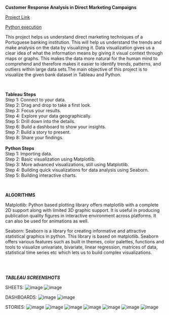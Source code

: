 **Customer Response Analysis in Direct Marketing Campaigns**


[Project Link](https://priyanka-nidadavolu.github.io/Data-analysis-using-Tableau/)

[Python execution](https://colab.research.google.com/drive/1Q6MzuCmg7bv3n3YXMRqiCOoXPTxipYo-)

This project helps us understand direct marketing techniques of a Portuguese banking institution. This  will help us understand the trends and make analysis on the data by visualizing it. Data visualization  gives us a clear idea of what the information means by giving it visual context through maps or  graphs. This makes the data more natural for the human mind to comprehend and therefore makes it  easier to identify trends, patterns, and outliers within large data sets.The main objective of this project is to visualize the given bank dataset in Tableau and Python.

<br>

**Tableau Steps**<br>
Step 1: Connect to your data.<br>
Step 2: Drag and drop to take a first look.  <br>
Step 3: Focus your results.<br>
Step 4: Explore your data geographically. <br>
Step 5: Drill down into the details.<br>
Step 6: Build a dashboard to show your insights.  <br>
Step 7: Build a story to present.<br>
Step 8: Share your findings.<br>
<br>
**Python Steps**<br>
Step 1: Importing data.<br>
Step 2: Basic visualization using Matplotlib.<br>
Step 3: More advanced visualizations, still using Matplotlib.<br>
Step 4: Building quick visualizations for data analysis using Seaborn.  <br>
Step 5: Building interactive charts.<br>

<br>

**ALGORITHMS**

Matplotlib: Python based plotting library offers matplotlib with a complete 2D support along with  limited 3D graphic support. It is useful in producing publication quality figures in interactive  environment  across  platforms.  It  can  also  be     used  for     animations  as  well.

Seaborn: Seaborn is a library for creating informative and attractive statistical graphics in python.  This library is based on matplotlib. Seaborn offers various features such as built in themes, color  palettes, functions and tools to visualize univariate, bivariate, linear regression, matrices of data,  statistical  time     series   etc   which   lets     us   to     build     complex   visualizations.


<br><br>

***TABLEAU SCREENSHOTS***

SHEETS:
![image](https://github.com/user-attachments/assets/736f3cbe-7019-477e-9486-786d8b74ee12)
![image](https://github.com/user-attachments/assets/7638c2a6-3f7b-4d9d-b70a-afbbd38f578d)

DASHBOARDS:
![image](https://github.com/user-attachments/assets/9f79c1a1-95e0-44d0-8698-8765bec208ad)
![image](https://github.com/user-attachments/assets/8665c29c-acf4-436c-81cd-b3e7a615ccf4)

STORIES:
![image](https://github.com/user-attachments/assets/2b1a5b5f-c13c-4cf2-a6e2-9a09b80ce174)
![image](https://github.com/user-attachments/assets/f3fd9b2a-ba94-4b4d-bb4d-890c76e173fe)
![image](https://github.com/user-attachments/assets/5b274e2c-3afa-4c2d-8be8-8c8c1585bcd2)
![image](https://github.com/user-attachments/assets/15b2f6f6-248c-41bc-8528-e2910f68c791)
![image](https://github.com/user-attachments/assets/68c793b4-ee98-44d0-ab7f-3f778e51a891)
![image](https://github.com/user-attachments/assets/4e794901-207d-41d0-8ee0-0fa8eba71a16)
![image](https://github.com/user-attachments/assets/1a13002e-615a-4e37-8d05-663501c0fae4)
